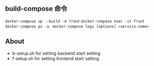 ## build-compose 命令

`docker-compose up --build -d front`
`docker-compose exec -it front`
`docker-compose ps -a `
`docker-compose logs [options] <service-name>`


## About

- b-setup.sh for setting backend start setting
- f-setup.sh for setting frontend start setting
